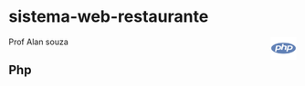 # sistema-web-restaurante
<img align="right" height="40" width="45" src="https://github.com/devicons/devicon/blob/master/icons/php/php-plain.svg">


Prof Alan souza

## Php
